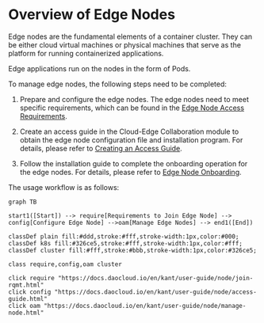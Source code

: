 # Overview of Edge Nodes

Edge nodes are the fundamental elements of a container cluster. They can be either
cloud virtual machines or physical machines that serve as the platform for running containerized applications.

Edge applications run on the nodes in the form of Pods.

To manage edge nodes, the following steps need to be completed:

1. Prepare and configure the edge nodes. The edge nodes need to meet specific requirements,
   which can be found in the [Edge Node Access Requirements](./join-rqmt.md).

2. Create an access guide in the Cloud-Edge Collaboration module to obtain the edge node configuration file and installation program. For details, please refer to [Creating an Access Guide](./create-access-guide.md).

3. Follow the installation guide to complete the onboarding operation for the edge nodes. For details, please refer to [Edge Node Onboarding](./access-guide.md).

The usage workflow is as follows:

```mermaid
graph TB

start1([Start]) --> require[Requirements to Join Edge Node] --> config[Configure Edge Node] -->oam[Manage Edge Nodes] --> end1([End])

classDef plain fill:#ddd,stroke:#fff,stroke-width:1px,color:#000;
classDef k8s fill:#326ce5,stroke:#fff,stroke-width:1px,color:#fff;
classDef cluster fill:#fff,stroke:#bbb,stroke-width:1px,color:#326ce5;

class require,config,oam cluster

click require "https://docs.daocloud.io/en/kant/user-guide/node/join-rqmt.html"
click config "https://docs.daocloud.io/en/kant/user-guide/node/access-guide.html"
click oam "https://docs.daocloud.io/en/kant/user-guide/node/manage-node.html"
```

